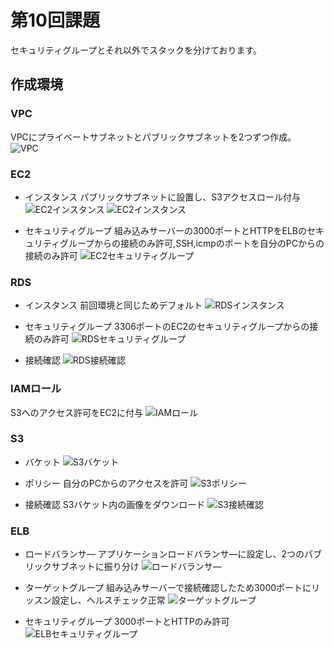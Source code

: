 # 第10回課題

セキュリティグループとそれ以外でスタックを分けております。

## 作成環境

### VPC
VPCにプライベートサブネットとパブリックサブネットを2つずつ作成。
![VPC](images10/vpc.png)

### EC2
- インスタンス
パブリックサブネットに設置し、S3アクセスロール付与
![EC2インスタンス](images10/ec2-1.png)
![EC2インスタンス](images10/ec2-2.png)

- セキュリティグループ
組み込みサーバーの3000ポートとHTTPをELBのセキュリティグループからの接続のみ許可,SSH,icmpのポートを自分のPCからの接続のみ許可
![EC2セキュリティグループ](images10/ec2security.png)

### RDS
- インスタンス
前回環境と同じためデフォルト
![RDSインスタンス](images10/rds.png)

- セキュリティグループ
3306ポートのEC2のセキュリティグループからの接続のみ許可
![RDSセキュリティグループ](images10/rdssecurity.png)

- 接続確認
![RDS接続確認](images10/mysql.png)

### IAMロール
S3へのアクセス許可をEC2に付与
![IAMロール](images10/iamrole.png)

### S3
- バケット
![S3バケット](images10/s3bucket.png)

- ポリシー
自分のPCからのアクセスを許可
![S3ポリシー](images10/bucketpolicy.png)

- 接続確認
S3バケット内の画像をダウンロード
![S3接続確認](images10/s3-download.png)

### ELB
- ロードバランサ―
アプリケーションロードバランサ―に設定し、2つのパブリックサブネットに振り分け
![ロードバランサ―](images10/roadbalancer.png)

- ターゲットグループ
組み込みサーバーで接続確認したため3000ポートにリッスン設定し、ヘルスチェック正常
![ターゲットグループ](images10/healthcheck.png)

- セキュリティグループ
3000ポートとHTTPのみ許可
![ELBセキュリティグループ](images10/elbsecurity.png)

